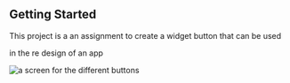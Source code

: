 

## Getting Started

This project is a an assignment to create  a widget button that can be used 

in the re design of an app

![ a screen for the different buttons](https://github.com/mohamedHassanKa/Buttons/assets/main/buttons.PNG?raw=true)